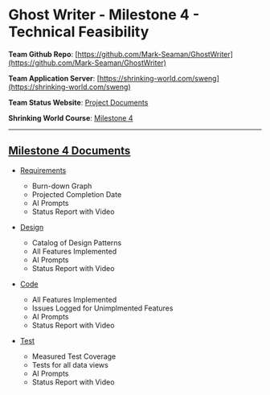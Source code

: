 # Ghost Writer - Milestone 4 - Technical Feasibility

**Team Github Repo**:  [https://github.com/Mark-Seaman/GhostWriter](https://github.com/Mark-Seaman/GhostWriter)

**Team Application Server**:  [https://shrinking-world.com/sweng](https://shrinking-world.com/sweng)

**Team Status Website**:  [Project Documents](https://github.com/Mark-Seaman/GhostWriter/tree/main/Documents)

**Shrinking World Course**: [Milestone 4](https://shrinking-world.com/sweng/m4-Index.md)

---

## [Milestone 4 Documents](https://github.com/Mark-Seaman/GhostWriter/tree/main/Documents/Milestone-4)

* [Requirements](https://github.com/Mark-Seaman/GhostWriter/tree/main/Documents/Milestone-4/Requirements) 
    * Burn-down Graph
    * Projected Completion Date 
    * AI Prompts
    * Status Report with Video

* [Design](https://github.com/Mark-Seaman/GhostWriter/tree/main/Documents/Milestone-4/Design)
    * Catalog of Design Patterns
    * All Features Implemented
    * AI Prompts
    * Status Report with Video

* [Code](https://github.com/Mark-Seaman/GhostWriter/tree/main/Documents/Milestone-4/Code)
    * All Features Implemented
    * Issues Logged for Unimplmented Features
    * AI Prompts
    * Status Report with Video

* [Test](https://github.com/Mark-Seaman/GhostWriter/tree/main/Documents/Milestone-4/Test)
    * Measured Test Coverage
    * Tests for all data views
    * AI Prompts
    * Status Report with Video

